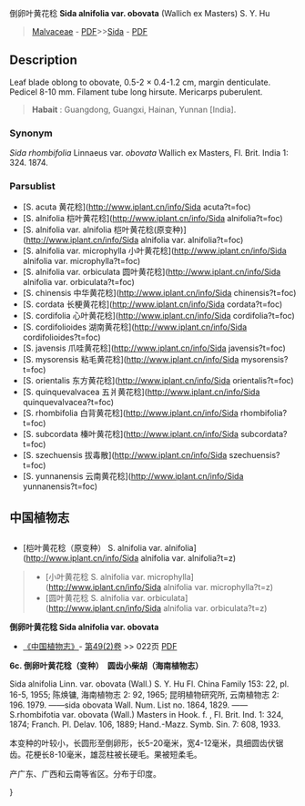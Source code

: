 倒卵叶黄花稔 **Sida alnifolia var. obovata** (Wallich ex Masters) S. Y. Hu

> [Malvaceae](http://www.iplant.cn/info/Malvaceae?t=foc) - [PDF](http://www.iplant.cn/foc/pdf/Malvaceae.pdf)>>[Sida](http://www.iplant.cn/info/Sida?t=foc) - [PDF](http://www.iplant.cn/foc/pdf/Sida.pdf)

## Description

Leaf blade oblong to obovate, 0.5-2 × 0.4-1.2 cm, margin denticulate. Pedicel 8-10 mm. Filament tube long hirsute. Mericarps puberulent.

> **Habait** : 
> Guangdong, Guangxi, Hainan, Yunnan [India].

### Synonym
*Sida rhombifolia* Linnaeus var. *obovata* Wallich ex Masters, Fl. Brit. India 1: 324. 1874.

### Parsublist

* [S.  acuta  黄花稔](http://www.iplant.cn/info/Sida acuta?t=foc)
* [S.  alnifolia  桤叶黄花稔](http://www.iplant.cn/info/Sida alnifolia?t=foc)
* [S.  alnifolia var. alnifolia  桤叶黄花稔(原变种)](http://www.iplant.cn/info/Sida alnifolia var. alnifolia?t=foc)
* [S.  alnifolia var. microphylla  小叶黄花稔](http://www.iplant.cn/info/Sida alnifolia var. microphylla?t=foc)
* [S.  alnifolia var. orbiculata  圆叶黄花稔](http://www.iplant.cn/info/Sida alnifolia var. orbiculata?t=foc)
* [S.  chinensis  中华黄花稔](http://www.iplant.cn/info/Sida chinensis?t=foc)
* [S.  cordata  长梗黄花稔](http://www.iplant.cn/info/Sida cordata?t=foc)
* [S.  cordifolia  心叶黄花稔](http://www.iplant.cn/info/Sida cordifolia?t=foc)
* [S.  cordifolioides  湖南黄花稔](http://www.iplant.cn/info/Sida cordifolioides?t=foc)
* [S.  javensis  爪哇黄花稔](http://www.iplant.cn/info/Sida javensis?t=foc)
* [S.  mysorensis  粘毛黄花稔](http://www.iplant.cn/info/Sida mysorensis?t=foc)
* [S.  orientalis  东方黄花稔](http://www.iplant.cn/info/Sida orientalis?t=foc)
* [S.  quinquevalvacea  五爿黄花稔](http://www.iplant.cn/info/Sida quinquevalvacea?t=foc)
* [S.  rhombifolia  白背黄花稔](http://www.iplant.cn/info/Sida rhombifolia?t=foc)
* [S.  subcordata  榛叶黄花稔](http://www.iplant.cn/info/Sida subcordata?t=foc)
* [S.  szechuensis  拔毒散](http://www.iplant.cn/info/Sida szechuensis?t=foc)
* [S.  yunnanensis  云南黄花稔](http://www.iplant.cn/info/Sida yunnanensis?t=foc)

## 中国植物志

## 
* [桤叶黄花稔（原变种）  S.  alnifolia var. alnifolia](http://www.iplant.cn/info/Sida alnifolia var. alnifolia?t=z)
> * [小叶黄花稔  S.  alnifolia var. microphylla](http://www.iplant.cn/info/Sida alnifolia var. microphylla?t=z)
> * [圆叶黄花稔  S.  alnifolia var. orbiculata](http://www.iplant.cn/info/Sida alnifolia var. orbiculata?t=z)

**倒卵叶黄花稔 Sida alnifolia var. obovata**

* [《中国植物志》](http://www.iplant.cn/frps)- [第49(2)卷](http://www.iplant.cn/frps/vol/49(2)) >> 022页 [PDF](http://www.iplant.cn/frps/pdf/49(2)/022b.pdf)

**6c. 倒卵叶黄花稔（变种）　圆齿小柴胡（海南植物志）**

Sida alnifolia Linn. var. obovata (Wall.) S. Y. Hu Fl. China Family 153: 22, pl. 16-5, 1955; 陈焕镛, 海南植物志 2: 92, 1965; 昆明植物研究所, 云南植物志 2: 196. 1979. ——sida obovata Wall. Num. List no. 1864, 1829. ——S.rhombifotia var. obovata (Wall.) Masters in Hook. f. , Fl. Brit. Ind. 1: 324, 1874; Franch. Pl. Delav. 106, 1889; Hand.-Mazz. Symb. Sin. 7: 608, 1933.

本变种的叶较小，长圆形至倒卵形，长5-20毫米，宽4-12毫米，具细圆齿伏锯齿。花梗长8-10毫米，雄蕊柱被长硬毛。果被短柔毛。

产广东、广西和云南等省区。分布于印度。

}